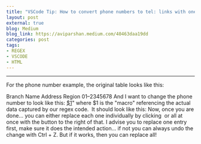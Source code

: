 ```yaml
---
title: "VSCode Tip: How to convert phone numbers to tel: links with one go!"
layout: post
external: true
blog: Medium
blog_link: https://aviparshan.medium.com/40463daa19dd
categories: post
tags:
- REGEX
- VSCODE
- HTML
---
```



---

For the phone number example, the original table looks like this:
<tr class="loc">
<td>Branch Name</td>
<td>Address</td>
<td>Region</td>
<td>01–2345678</td>
</tr>
And I want to change the phone number to look like this:
<td><a href="tel:01–2345678>01–2345678</a></td>
In HTML, this allows the user to call a phone number by just clicking the link!

---

Turns out, with visual studio code, there is a regex find and replace command which is super helpful!
Hit Ctrl + F on windows -> Now click on the box with* icon
Now you can enter regex into the find field!
I used this regex code "((\d[\d\-.]*){9,})" to find all phone numbers on the page!
Then I wanted to do something more elaborate with those details.
In the replace section, you can use "macros" to modify the information regarding that specific entry.
In the replace field, I entered "<a href="tel:$1">$1</a>"
where $1 is the "macro" referencing the actual data captured by our regex code. 
It should look like this:
Now, once you are done… you can either replace each one individually by clicking 
or all at once with the button to the right of that. I advise you to replace one entry first, make sure it does the intended action… if not you can always undo the change with Ctrl + Z. But if it works, then you can replace all!